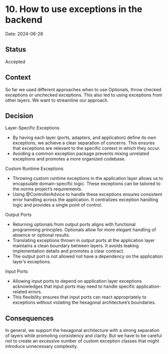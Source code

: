 # 10. How to use exceptions in the backend

Date: 2024-06-28

## Status

Accepted

## Context
So far we used different approaches when to use Optionals, throw checked exceptions or unchecked exceptions. This also led
to using exceptions from other layers. We want to streamline our approach.

## Decision
Layer-Specific Exceptions
* By having each layer (ports, adapters, and application) define its own exceptions, we achieve a clear separation of concerns. This ensures that exceptions are relevant to the specific context in which they occur.
* Avoiding a common exception package prevents mixing unrelated exceptions and promotes a more organized codebase.

Custom Runtime Exceptions
* Throwing custom runtime exceptions in the application layer allows us to encapsulate domain-specific logic. These exceptions can be tailored to the norms project’s requirements.
* Using @ControllerAdvice to handle these exceptions ensures consistent error handling across the application. It centralizes exception handling logic and provides a single point of control.

Output Ports
* Returning optionals from output ports aligns with functional programming principles. Optionals allow for more elegant handling of absence or optional results.
* Translating exceptions thrown in output ports at the application layer maintains a clean boundary between layers. It avoids leaking implementation details and promotes a clear contract.
* The output port is not allowed not have a dependency on the application layer’s exceptions.

Input Ports
* Allowing input ports to depend on application layer exceptions acknowledges that input ports may need to handle specific application-related errors.
* This flexibility ensures that input ports can react appropriately to exceptions without violating the hexagonal architecture’s boundaries.

## Consequences
In general, we support the hexagonal architecture with a strong separation of layers while promoting consistency and clarity.
But we have to be careful not to create an excessive number of custom exception classes that might introduce unnecessary complexity.
